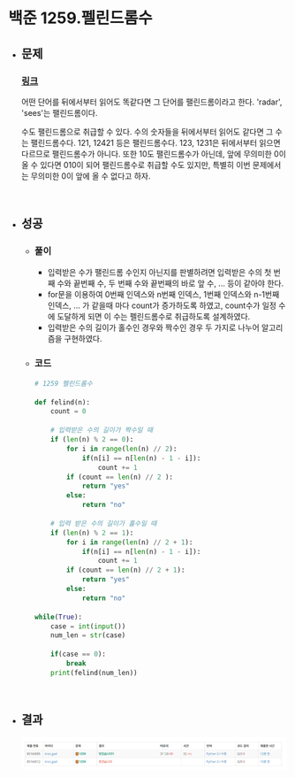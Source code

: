 # 백준 1259.펠린드롬수

- ## 문제
    ### [링크](https://www.acmicpc.net/problem/1259)

    어떤 단어를 뒤에서부터 읽어도 똑같다면 그 단어를 팰린드롬이라고 한다. 'radar', 'sees'는 팰린드롬이다.

    수도 팰린드롬으로 취급할 수 있다. 수의 숫자들을 뒤에서부터 읽어도 같다면 그 수는 팰린드롬수다. 121, 12421 등은 팰린드롬수다. 123, 1231은 뒤에서부터 읽으면 다르므로 팰린드롬수가 아니다. 또한 10도 팰린드롬수가 아닌데, 앞에 무의미한 0이 올 수 있다면 010이 되어 팰린드롬수로 취급할 수도 있지만, 특별히 이번 문제에서는 무의미한 0이 앞에 올 수 없다고 하자.

<br>

- ## 성공

    - ### 풀이
        - 입력받은 수가 팰린드롬 수인지 아닌지를 판별하려면 입력받은 수의 첫 번째 수와 끝번째 수, 두 번째 수와 끝번째의 바로 앞 수, ... 등이 같아야 한다.
        - for문을 이용하여 0번째 인덱스와 n번째 인덱스, 1번째 인덱스와 n-1번째 인덱스, ... 가 같을때 마다 count가 증가하도록 하였고, count수가 일정 수에 도달하게 되면 이 수는 펠린드롬수로 취급하도록 설계하였다.
        - 입력받은 수의 길이가 홀수인 경우와 짝수인 경우 두 가지로 나누어 알고리즘을 구현하였다.

    - ### 코드

        ```python
        # 1259 펠린드롬수

        def felind(n):
            count = 0

            # 입력받은 수의 길이가 짝수일 때
            if (len(n) % 2 == 0):
                for i in range(len(n) // 2):
                    if(n[i] == n[len(n) - 1 - i]):
                        count += 1
                if (count == len(n) // 2 ):
                    return "yes"
                else:
                    return "no"
    
            # 입력 받은 수의 길이가 홀수일 때
            if (len(n) % 2 == 1):
                for i in range(len(n) // 2 + 1):
                    if(n[i] == n[len(n) - 1 - i]):
                        count += 1
                if (count == len(n) // 2 + 1):
                    return "yes"
                else:
                    return "no"

        while(True):
            case = int(input())
            num_len = str(case)

            if(case == 0):
                break
            print(felind(num_len))


</br>

- ## 결과

    ![alt text](image/1259_결과.png)